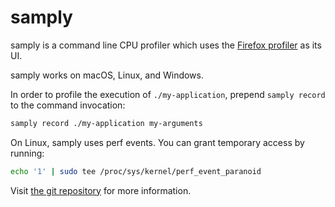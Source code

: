 # samply

samply is a command line CPU profiler which uses the [Firefox profiler](https://profiler.firefox.com/) as its UI.

samply works on macOS, Linux, and Windows.

In order to profile the execution of `./my-application`, prepend `samply record` to the command invocation:

```sh
samply record ./my-application my-arguments
```

On Linux, samply uses perf events. You can grant temporary access by running:

```sh
echo '1' | sudo tee /proc/sys/kernel/perf_event_paranoid
```

Visit [the git repository](https://github.com/mstange/samply/) for more information.
